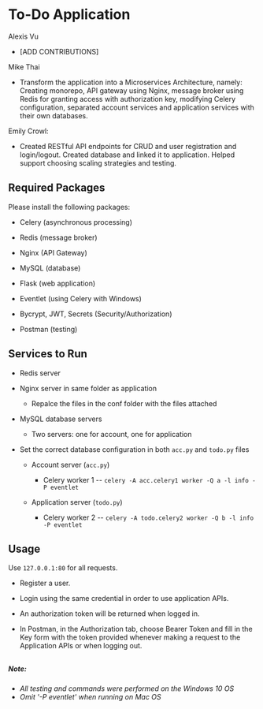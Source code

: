 # To-Do Application

Alexis Vu

- [ADD CONTRIBUTIONS]

Mike Thai

- Transform the application into a Microservices Architecture, namely: Creating monorepo, API gateway using Nginx, message broker using Redis for granting access with authorization key, modifying Celery configuration, separated account services and application services with their own databases.

Emily Crowl:

- Created RESTful API endpoints for CRUD and user registration and login/logout. Created database and linked it to application. Helped support choosing scaling strategies and testing. 

## Required Packages

Please install the following packages:

- Celery (asynchronous processing)

- Redis (message broker)

- Nginx (API Gateway)

- MySQL (database)

- Flask (web application)

- Eventlet (using Celery with Windows)

- Bycrypt, JWT, Secrets (Security/Authorization)

- Postman (testing)

## Services to Run

- Redis server
  
- Nginx server in same folder as application
    - Repalce the files in the conf folder with the files attached
  
- MySQL database servers
    - Two servers: one for account, one for application

- Set the correct database configuration in both `acc.py` and `todo.py` files
    - Account server (`acc.py`)
      - Celery worker 1 -- `celery -A acc.celery1 worker -Q a -l info -P eventlet`
        
    - Application server (`todo.py`)
        - Celery worker 2 -- `celery -A todo.celery2 worker -Q b -l info -P eventlet`

## Usage

Use `127.0.0.1:80` for all requests.

- Register a user.
  
- Login using the same credential in order to use application APIs.
  
- An authorization token will be returned when logged in.
  
- In Postman, in the Authorization tab, choose Bearer Token and fill in the Key form with the token provided whenever making a request to the Application APIs or when logging out.

##

##### *Note:*
- *All testing and commands were performed on the Windows 10 OS*
- *Omit '-P eventlet' when running on Mac OS*
